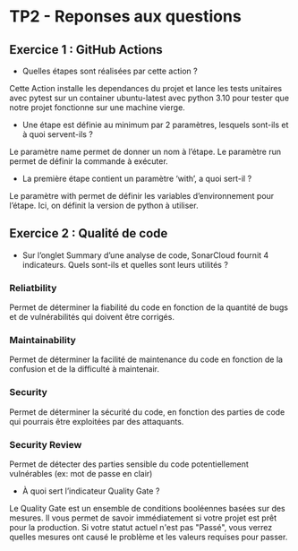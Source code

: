 # TP2 - Reponses aux questions

## Exercice 1 : GitHub Actions

- Quelles étapes sont réalisées par cette action ?

Cette Action installe les dependances du projet et lance les tests unitaires avec pytest sur un container ubuntu-latest avec python 3.10 pour tester que notre projet fonctionne sur une machine vierge.

- Une étape est définie au minimum par 2 paramètres, lesquels sont-ils et à quoi servent-ils ?

Le paramètre name permet de donner un nom à l’étape. Le paramètre run permet de définir la commande à exécuter.

- La première étape contient un paramètre ‘with’, a quoi sert-il ?

Le paramètre with permet de définir les variables d’environnement pour l’étape. Ici, on définit la version de python à utiliser.

## Exercice 2 : Qualité de code

- Sur l’onglet Summary d’une analyse de code, SonarCloud fournit 4 indicateurs. Quels sont-ils et quelles sont leurs utilités ?

### Reliatbility

Permet de déterminer la fiabilité du code en fonction de la quantité de bugs et de vulnérabilités qui doivent être corrigés.

### Maintainability

Permet de déterminer la facilité de maintenance du code en fonction de la confusion et de la difficulté à maintenair.

### Security

Permet de déterminer la sécurité du code, en fonction des parties de code qui pourrais être exploitées par des attaquants.

### Security Review

Permet de détecter des parties sensible du code potentiellement vulnérables (ex: mot de passe en clair)

- À quoi sert l’indicateur Quality Gate ?

Le Quality Gate est un ensemble de conditions booléennes basées sur des mesures. Il vous permet de savoir immédiatement si votre projet est prêt pour la production. Si votre statut actuel n'est pas "Passé", vous verrez quelles mesures ont causé le problème et les valeurs requises pour passer.
